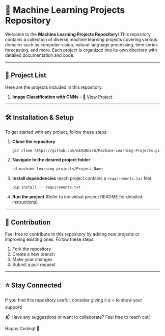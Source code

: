 # 🚀 Machine Learning Projects Repository

Welcome to the **Machine Learning Projects Repository**! This repository contains a collection of diverse machine learning projects covering various domains such as computer vision, natural language processing, time series forecasting, and more. Each project is organized into its own directory with detailed documentation and code.

---

## 📂 Project List

Here are the projects included in this repository:

1. **Image Classification with CNNs** - [🔗 View Project](./Flood%20Prediction/)

---

## 🛠️ Installation & Setup

To get started with any project, follow these steps:

1. **Clone the repository**
   ```bash
   git clone https://github.com/m1010nish/Machine-Learning-Projects.git
   ```
2. **Navigate to the desired project folder**
   ```bash
   cd machine-learning-projects/Project_Name
   ```
3. **Install dependencies** (each project contains a `requirements.txt` file)
   ```bash
   pip install -r requirements.txt
   ```
4. **Run the project** (Refer to individual project README for detailed instructions)

---

## 📜 Contribution

Feel free to contribute to this repository by adding new projects or improving existing ones. Follow these steps:

1. Fork the repository
2. Create a new branch
3. Make your changes
4. Submit a pull request

---

## ⭐ Stay Connected

If you find this repository useful, consider giving it a ⭐ to show your support!

📬 Have any suggestions or want to collaborate? Feel free to reach out!

Happy Coding! 🎯

